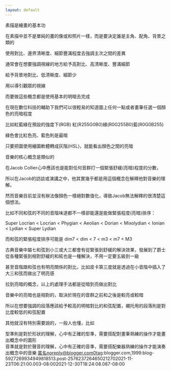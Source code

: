 ```yaml
---
layout: default
---
```

素描是繪畫的基本功  
  
在素描中並不是單純的畫的像或和照片一樣，而是要決定誰是主角、配角、背景之類的  
  
使用對比、邊界清晰度、細節豐滿程度去強調主次之間的差異  
  
通常會在想要強調視線的地方給予高對比、高清晰度、豐滿細節  
  
給予背景地對比、低清晰度、細節少  
  
用以導引觀眾的視線  
  
而要做這些概念都是使用基本的明暗去完成  
  
在現在數位科技的輔助下我們可以很輕易的知道圖上任何一點或者畫筆任選一個顏色的亮暗程度  
  
比如紅藍綠在預設的強度下(RGB) 紅(R255G0B0)綠(R0G255B0)藍(R0G0B255)  
  
綠色會比紅色亮、藍色則是最暗  
  
只要把圖使用繪圖軟體轉成灰階(HSL)，就能看出顏色之間的亮暗  
  
  
  
  
  
音樂的核心概念是類似的  
  
在Jacob Collier心中應該也是能對任何音群打一個緊張舒緩(亮暗)程度的分數，  
  
所以在Jacob的訪談或演講之中，他其實幾乎都是用這個概念在解釋他對音樂的理解。  
  
然而音樂目前並沒有辦法像顏色一樣絕對數值化，導致Jacob無法解釋的很清楚這個想法。  
  
比如不同和弦的不同的音階味道都不一樣卻能還是能做緊張程度(亮暗)排序：  
  
Super Locrian &lt; Locrian &lt; Phygian &lt; Aeolian &lt; Dorian &lt;
Mixolydian &lt; Ionian &lt; Lydian &lt; Super Lydian  
  
而和弦的緊張程度排序可能是 dim7 &lt; dim &lt; 7 &lt; m3 &lt; m7 &lt; M3  
  
古典音樂中屬七和弦到小三或大三都會有從緊張到舒緩的解決效果，發展到了爵士從各種緊張到相對舒緩的和絃也是一種解決，不用一定要五級到一級  
  
甚至音階跟和弦也有明亮關係的對比，比如皮卡第三度就是透過在小音階中插入了大三和弦而做出了明亮感  
  
拉到亮暗的概念，以上的處理手法都是從暗到亮做出對比  

音樂中的亮暗也是相對的，取決於現在的音群之前和之後是較亮或較暗

所以在想要強調的段落應該給予較高的明暗對比的和弦配置，襯托用的段落則是對比度較低的和弦配置  
  
  
  
  
其他就沒有特別需要說的，一般人也懂，比如  
  
型準則是對於形狀的理解，心中有正確的型準，需要搭配對畫筆熟練的操作才能畫出概念中的圖形  
音準就是對於聲音的理解，心中有正確的音準，需要搭配樂器熟練的操作才能演奏出概念中的音樂
匿名noreply@blogger.com0tag:blogger.com,1999:blog-5927269934949818513.post-2576237264650212702021-11-23T06:21:00.003-08:002021-12-30T18:24:08.087-08:00

